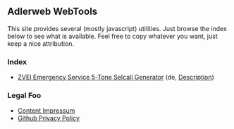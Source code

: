 ## Adlerweb WebTools

This site provides several (mostly javascript) utilities. Just browse the index below to see what is available. Feel free to copy whatever you want, just keep a nice attribution.

### Index

 * [ZVEI Emergency Service 5-Tone Selcall Generator](/webtools/zvei.html) (de, [Description](https://www.adlerweb.info/blog/2015/09/10/online-zvei5-ton-folgen-tongeber-via-html5js/))

### Legal Foo

 * [Content Impressum](https://www.adlerweb.info/blog/about-me/)
 * [Github Privacy Policy](https://help.github.com/articles/github-privacy-statement/)
